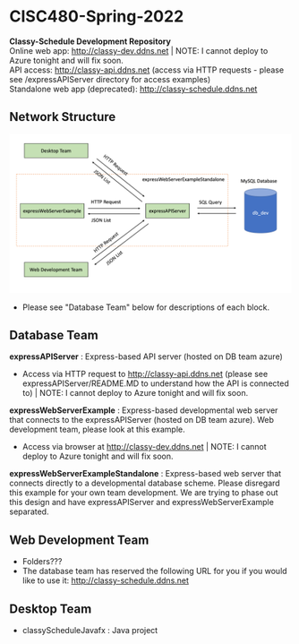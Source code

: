 # CISC480-Spring-2022
**Classy-Schedule Development Repository**
</br>
Online web app: http://classy-dev.ddns.net | NOTE: I cannot deploy to Azure tonight and will fix soon.
</br>
API access: http://classy-api.ddns.net (access via HTTP requests - please see /expressAPIServer directory for access examples)
</br>
Standalone web app (deprecated): http://classy-schedule.ddns.net

## Network Structure
![Alt text](documentation/classy-schedule-network-layout.png?raw=true "Title")
- Please see "Database Team" below for descriptions of each block. 

## Database Team
**expressAPIServer** : Express-based API server (hosted on DB team azure)
  - Access via HTTP request to http://classy-api.ddns.net (please see expressAPIServer/README.MD to understand how the API is connected to) | NOTE: I cannot deploy to Azure tonight and will fix soon.

**expressWebServerExample** : Express-based developmental web server that connects to the expressAPIServer (hosted on DB team azure). Web development team, please look at this example.
  - Access via browser at http://classy-dev.ddns.net | NOTE: I cannot deploy to Azure tonight and will fix soon.

**expressWebServerExampleStandalone** : Express-based web server that connects directly to a developmental database scheme. Please disregard this example for your own team development. We are trying to phase out this design and have expressAPIServer and expressWebServerExample separated.

## Web Development Team
- Folders???
- The database team has reserved the following URL for you if you would like to use it: http://classy-schedule.ddns.net

## Desktop Team
- classyScheduleJavafx : Java project
